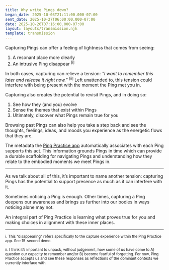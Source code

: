 ```yaml
---
title: Why write Pings down?
began_date: 2025-10-03T21:11:00.000-07:00
sent_date: 2025-10-27T06:00:00.000-07:00
date: 2025-10-26T07:16:00.000-07:00
layout: layouts/transmission.njk
template: transmission
---
```

Capturing Pings can offer a feeling of lightness that comes from seeing:

1. A resonant place more clearly
2. An intrusive Ping disappear <sup>\[i]</sup>

In both cases, capturing can relieve a tension:  *“I want to remember this later and release it right now.”* <sup>\[ii]</sup> Left unattended to, this tension could interfere with being present with the moment the Ping met you in.

Capturing also creates the potential to revisit Pings, and in doing so:

1. See how they (and you) evolve 
2. Sense the themes that exist within Pings 
3. Ultimately, discover what Pings remain true for you

Browsing past Pings can also help you take a step back and see the thoughts, feelings, ideas, and moods you experience as the energetic flows that they are.

The metadata the [Ping Practice app](https://pingpractice.org/transmissions/why-an-app/) automatically associates with each Ping supports this act. This information grounds Pings in time which can provide a durable scaffolding for navigating Pings and understanding how they relate to the embodied moments we meet Pings in.

---

As we talk about all of this, it’s important to name another tension: capturing Pings has the potential to support presence as much as it can interfere with it.

Sometimes noticing a Ping is enough. Other times, capturing a Ping deepens our awareness and brings us further into our bodies in ways noticing alone may not.

An integral part of Ping Practice is learning what proves true for you and making choices in alignment with these inner places.

- - -

<small>i. This “disappearing” refers specifically to the capture experience within the Ping Practice app. See 15-second demo.</small>

<small>ii. I think it’s important to unpack, without judgement, how some of us have come to A) question our  capacity to remember and/or B) become fearful of forgetting. For now, Ping Practice accepts us and see these responses as reflections of the dominant contexts we currently interface with.</small>
